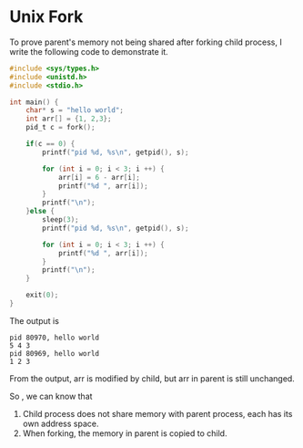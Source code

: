 # Unix Fork

To prove parent's memory not being shared after forking child process, I write the following code to demonstrate it. 

```C
#include <sys/types.h>
#include <unistd.h>
#include <stdio.h>

int main() {
    char* s = "hello world";
    int arr[] = {1, 2,3};
    pid_t c = fork();

    if(c == 0) {
        printf("pid %d, %s\n", getpid(), s);

        for (int i = 0; i < 3; i ++) {
            arr[i] = 6 - arr[i];
            printf("%d ", arr[i]);
        }
        printf("\n");
    }else {
        sleep(3);
        printf("pid %d, %s\n", getpid(), s);

        for (int i = 0; i < 3; i ++) {
            printf("%d ", arr[i]);
        }
        printf("\n");
    }

    exit(0);
}
```
The output is 

```
pid 80970, hello world
5 4 3 
pid 80969, hello world
1 2 3 
```

From the output, arr is modified by child, but arr in parent is still unchanged. 

So , we can know that 

1. Child process does not share memory with parent process, each has its own address space. 
2. When forking, the memory in parent is copied to child. 
